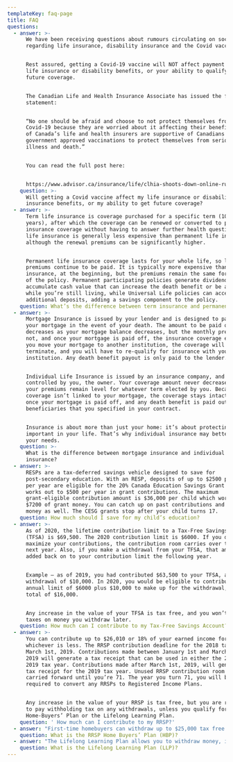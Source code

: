 ```yaml
---
templateKey: faq-page
title: FAQ
questions:
  - answer: >-
      We have been receiving questions about rumours circulating on social media
      regarding life insurance, disability insurance and the Covid vaccine. 


      Rest assured, getting a Covid-19 vaccine will NOT affect payment of your
      life insurance or disability benefits, or your ability to qualify for
      future coverage. 


      The Canadian Life and Health Insurance Associate has issued the following
      statement: 


      “No one should be afraid and choose to not protect themselves from
      Covid-19 because they are worried about it affecting their benefits. All
      of Canada’s life and health insurers are supportive of Canadians receiving
      government approved vaccinations to protect themselves from serious
      illness and death.”


      You can read the full post here: 


      https://www.advisor.ca/insurance/life/clhia-shoots-down-online-rumours-about-covid-19-vaccines-and-insurance/
    question: >-
      Will getting a Covid vaccine affect my life insurance or disability
      insurance benefits, or my ability to get future coverage?
  - answer: >-
      Term life insurance is coverage purchased for a specific term (10 or 20
      years), after which the coverage can be renewed or converted to permanent
      insurance coverage without having to answer further health questions. Term
      life insurance is generally less expensive than permanent life insurance,
      although the renewal premiums can be significantly higher.


      Permanent life insurance coverage lasts for your whole life, so long as
      premiums continue to be paid. It is typically more expensive than term
      insurance, at the beginning, but the premiums remain the same for the life
      of the policy. Permanent participating policies generate dividends and
      accumulate cash value that can increase the death benefit or be accessed
      while you’re still living, while Universal Life policies can accept
      additional deposits, adding a savings component to the policy.
    question: What’s the difference between term insurance and permanent insurance?
  - answer: >-
      Mortgage Insurance is issued by your lender and is designed to pay off
      your mortgage in the event of your death. The amount to be paid out
      decreases as your mortgage balance decreases, but the monthly premium does
      not, and once your mortgage is paid off, the insurance coverage ends. If
      you move your mortgage to another institution, the coverage will
      terminate, and you will have to re-qualify for insurance with your new
      institution. Any death benefit payout is only paid to the lender.


      Individual Life Insurance is issued by an insurance company, and owned and
      controlled by you, the owner. Your coverage amount never decreases, and
      your premiums remain level for whatever term elected by you. Because the
      coverage isn’t linked to your mortgage, the coverage stays intact even
      once your mortgage is paid off, and any death benefit is paid out to the
      beneficiaries that you specified in your contract.


      Insurance is about more than just your home: it’s about protecting what’s
      important in your life. That’s why individual insurance may better suit
      your needs.
    question: >-
      What is the difference between mortgage insurance and individual life
      insurance?
  - answer: >-
      RESPs are a tax-deferred savings vehicle designed to save for
      post-secondary education. With an RESP, deposits of up to $2500 per child
      per year are eligible for the 20% Canada Education Savings Grant – this
      works out to $500 per year in grant contributions. The maximum
      grant-eligible contribution amount is $36,000 per child which works out to
      $7200 of grant money. You can catch up on past contributions and grant
      money as well. The CESG grants stop after your child turns 17.
    question: How much should I save for my child’s education?
  - answer: >-
      As of 2020, the lifetime contribution limit to a Tax-Free Savings Account
      (TFSA) is $69,500. The 2020 contribution limit is $6000. If you did not
      maximize your contributions, the contribution room carries over to the
      next year. Also, if you make a withdrawal from your TFSA, that amount is
      added back on to your contribution limit the following year.


      Example – as of 2019, you had contributed $63,500 to your TFSA, and took a
      withdrawal of $10,000. In 2020, you would be eligible to contribute the
      annual limit of $6000 plus $10,000 to make up for the withdrawal, for a
      total of $16,000.


      Any increase in the value of your TFSA is tax free, and you won’t pay any
      taxes on money you withdraw later.
    question: How much can I contribute to my Tax-Free Savings Account?
  - answer: >-
      You can contribute up to $26,010 or 18% of your earned income for 2019,
      whichever is less. The RRSP contribution deadline for the 2018 tax year is
      March 1st, 2019. Contributions made between January 1st and March 1st,
      2019 will generate a tax receipt that can be used in either the 2018 or
      2019 tax year. Contributions made after March 1st, 2019, will generate a
      tax receipt for the 2019 tax year. Unused RRSP contribution room can be
      carried forward until you’re 71. The year you turn 71, you will be
      required to convert any RRSPs to Registered Income Plans. 


      Any increase in the value of your RRSP is tax free, but you are required
      to pay withholding tax on any withdrawals, unless you qualify for the
      Home-Buyers’ Plan or the Lifelong Learning Plan.
    question: ' How much can I contribute to my RRSP?'
  - answer: "First-time homebuyers can withdraw up to $25,000 tax free from their RRSP to put towards the purchase of an eligible property. To qualify as a first-time homebuyer, you cannot have lived in a home that you or your spouse/common-law partner owned in the past 4 years. \LAny amount withdrawn under the HBP must be re-contributed to your RRSP. You have up to 15 years, starting the second year after your withdrawal, to re-contribute. If you do not re-contribute in the 15-year period, you will have to pay income tax on the outstanding amount."
    question: What is the RRSP Home Buyers’ Plan (HBP)?
  - answer: "The Lifelong Learning Plan allows you to withdraw money, interest-free, from your RRSPs to finance full-time training or education for yourself or your spouse/common-law partner. You can withdraw up to $10,000 per year, for a maximum of $20,000. Any amount withdrawn over the maximum will be included in your income that year and will be subject to income tax. \LYou have up to 10 years to re-contribute the money to your RRSP, at a rate of 10% per year until it has been repaid in full. You can repay the full amount at any time. If you re-pay less than 10% in any given year, you must include the difference in your income for that year."
    question: What is the Lifelong Learning Plan (LLP)?
---
```


